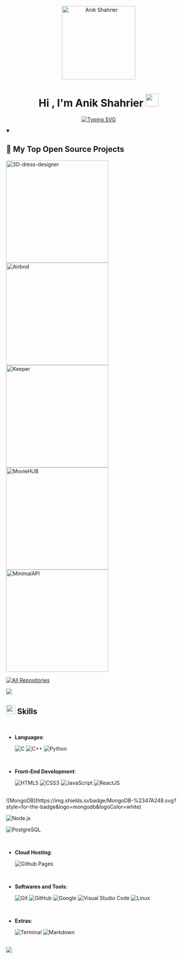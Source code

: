 <p align="center">
  <a href="https://github.com/AnikShahrier">
    <img src="https://raw.githubusercontent.com/AnikShahrier/profileimage/main/circular_image.svg" alt="Anik Shahrier" width="200" />
  </a>
</p>

<h1 align="center"><b>Hi , I'm Anik Shahrier </b><img src="https://media.giphy.com/media/hvRJCLFzcasrR4ia7z/giphy.gif" width="35"></h1>

<p align="center">
  <a href="https://git.io/typing-svg">
    <img
      src="https://readme-typing-svg.demolab.com?font=Fira+Code&pause=1000&color=F70000&background=FFFFFF00&center=true&vCenter=true&random=true&width=455&lines=Always+learning+new+things;Full+Stack+web+developer;Experienced+UI+%2F+UX+designer;Currently+working+at+Softvence+Agency"
      alt="Typing SVG"
    />
  </a>
</p>

<details open> 
  <summary><h2>📘 My Top Open Source Projects</h2></summary>

  <p align="left">
    <a href="https://github.com/AnikShahrier/3D-dress-designer"><img width="278" src="https://github-readme-stats.vercel.app/api/pin/?username=AnikShahrier&repo=3D-dress-designer&theme=react&bg_color=1F222E&title_color=F85D7F&hide_border=true&icon_color=F8D866&show_icons=false" alt="3D-dress-designer"></a>
    <a href="https://github.com/AnikShahrier/Airbnd"><img width="278" src="https://github-readme-stats.vercel.app/api/pin/?username=AnikShahrier&repo=Airbnd&theme=react&bg_color=1F222E&title_color=F85D7F&hide_border=true&icon_color=F8D866&show_icons=false" alt="Airbnd"></a>
    <a href="https://github.com/AnikShahrier/Keeper"><img width="278" src="https://github-readme-stats.vercel.app/api/pin/?username=AnikShahrier&repo=Keeper&theme=react&bg_color=1F222E&title_color=F85D7F&hide_border=true&icon_color=F8D866&show_icons=false" alt="Keeper"></a>
    <a href="https://github.com/AnikShahrier/MovieHUB"><img width="278" src="https://github-readme-stats.vercel.app/api/pin/?username=AnikShahrier&repo=MovieHUB&theme=react&bg_color=1F222E&title_color=F85D7F&hide_border=true&icon_color=F8D866&show_icons=false" alt="MovieHUB"></a>
    <a href="https://github.com/AnikShahrier/MinimalAPI"><img width="278" src="https://github-readme-stats.vercel.app/api/pin/?username=AnikShahrier&repo=MinimalAPI&theme=react&bg_color=1F222E&title_color=F85D7F&hide_border=true&icon_color=F8D866&show_icons=false" alt="MinimalAPI"></a>
  </p>

  <a href="https://github.com/AnikShahrier?tab=repositories&sort=stargazers"><img alt="All Repositories" title="All Repositories" src="https://custom-icon-badges.demolab.com/badge/-Click%20Here%20For%20All%20My%20Repos-1F222E?style=for-the-badge&logoColor=white&logo=repo"/></a>
</details>

<img src="https://user-images.githubusercontent.com/73097560/115834477-dbab4500-a447-11eb-908a-139a6edaec5c.gif"><br>

## <img src="https://media2.giphy.com/media/QssGEmpkyEOhBCb7e1/giphy.gif?cid=ecf05e47a0n3gi1bfqntqmob8g9aid1oyj2wr3ds3mg700bl&rid=giphy.gif" width ="25"><b> Skills</b>
<br>

<p align="center">

- **Languages**:
    
    ![C](https://img.shields.io/badge/C%20-%232370ED.svg?style=for-the-badge&logo=c&logoColor=white)
    ![C++](https://img.shields.io/badge/C++%20-%2300599C.svg?style=for-the-badge&logo=c%2B%2B&logoColor=white)
    ![Python](https://img.shields.io/badge/Python%20-%2314354C.svg?style=for-the-badge&logo=python&logoColor=white)

<br>   
    
- **Front-End Development**:

   ![HTML5](https://img.shields.io/badge/HTML5%20-%23E34F26.svg?style=for-the-badge&logo=html5&logoColor=white)
   ![CSS3](https://img.shields.io/badge/CSS%20-%231572B6.svg?style=for-the-badge&logo=css3&logoColor=white)
   ![JavaScript](https://img.shields.io/badge/JavaScript%20-%23F7DF1E.svg?style=for-the-badge&logo=javascript&logoColor=black)
  ![ReactJS](https://img.shields.io/badge/ReactJS-%2320232a.svg?style=for-the-badge&logo=react&logoColor=61DAFB)
<br>
![MongoDB](https://img.shields.io/badge/MongoDB-%2347A248.svg?style=for-the-badge&logo=mongodb&logoColor=white)

![Node.js](https://img.shields.io/badge/Node.js-%23339933.svg?style=for-the-badge&logo=node.js&logoColor=white)

![PostgreSQL](https://img.shields.io/badge/PostgreSQL-%233267A8.svg?style=for-the-badge&logo=postgresql&logoColor=white)



<br>

- **Cloud Hosting**:

    ![Github Pages](https://img.shields.io/badge/GitHub%20Pages-%23327FC7.svg?style=for-the-badge&logo=github&logoColor=white)
    
<br>

- **Softwares and Tools**:

    ![Git](https://img.shields.io/badge/git-%23F05033.svg?style=for-the-badge&logo=git&logoColor=white)
    ![GitHub](https://img.shields.io/badge/github-%23121011.svg?style=for-the-badge&logo=github&logoColor=white)
    ![Google](https://img.shields.io/badge/google-%234285F4.svg?style=for-the-badge&logo=google&logoColor=white)
    ![Visual Studio Code](https://img.shields.io/badge/Visual%20Studio%20Code-0078d7.svg?style=for-the-badge&logo=visual-studio-code&logoColor=white)
    ![Linux](https://img.shields.io/badge/Linux-FCC624?style=for-the-badge&logo=linux&logoColor=black) 

<br>

- **Extras**:

    ![Terminal](https://img.shields.io/badge/Terminal-%23054020?style=for-the-badge&logo=gnu-bash&logoColor=white)
    ![Markdown](https://img.shields.io/badge/markdown-%23000000.svg?style=for-the-badge&logo=markdown&logoColor=white)   


</p>





<br>
<img src="https://user-images.githubusercontent.com/73097560/115834477-dbab4500-a447-11eb-908a-139a6edaec5c.gif">
